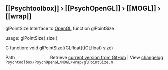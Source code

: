 ## [[Psychtoolbox]] &#8250; [[PsychOpenGL]] &#8250; [[MOGL]] &#8250; [[wrap]]

glPointSize  Interface to [OpenGL](OpenGL) function glPointSize  
  
usage:  glPointSize( size )  
  
C function:  void glPointSize[(GLfloat]((GLfloat) size)  




<div class="code_header" style="text-align:right;">
  <span style="float:left;">Path&nbsp;&nbsp;</span> <span class="counter">Retrieve <a href=
  "https://raw.github.com/Psychtoolbox-3/Psychtoolbox-3/beta/Psychtoolbox/PsychOpenGL/MOGL/wrap/glPointSize.m">current version from GitHub</a> | View <a href=
  "https://github.com/Psychtoolbox-3/Psychtoolbox-3/commits/beta/Psychtoolbox/PsychOpenGL/MOGL/wrap/glPointSize.m">changelog</a></span>
</div>
<div class="code">
  <code>Psychtoolbox/PsychOpenGL/MOGL/wrap/glPointSize.m</code>
</div>

